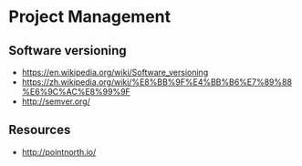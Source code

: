 # Project Management


## Software versioning

- https://en.wikipedia.org/wiki/Software_versioning
- https://zh.wikipedia.org/wiki/%E8%BB%9F%E4%BB%B6%E7%89%88%E6%9C%AC%E8%99%9F
- http://semver.org/

## Resources

- http://pointnorth.io/
